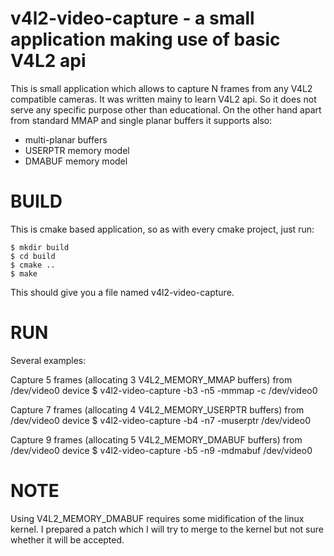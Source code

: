 v4l2-video-capture - a small application making use of basic V4L2 api
==============================================================

This is small application which allows to capture N frames from any 
V4L2 compatible cameras. It was written mainy to learn V4L2 api.
So it does not serve any specific purpose other than educational.
On the other hand apart from standard MMAP and single planar buffers
it supports also:
- multi-planar buffers
- USERPTR memory model
- DMABUF memory model

# BUILD
This is cmake based application, so as with every cmake project, just run:

    $ mkdir build
    $ cd build
    $ cmake ..
    $ make

This should give you a file named v4l2-video-capture.

# RUN
Several examples:

Capture 5 frames (allocating 3 V4L2_MEMORY_MMAP buffers) from /dev/video0 device
    $ v4l2-video-capture -b3 -n5 -mmmap -c /dev/video0
    
Capture 7 frames (allocating 4 V4L2_MEMORY_USERPTR buffers) from /dev/video0 device
    $ v4l2-video-capture -b4 -n7 -muserptr /dev/video0
    
Capture 9 frames (allocating 5 V4L2_MEMORY_DMABUF buffers) from /dev/video0 device
    $ v4l2-video-capture -b5 -n9 -mdmabuf /dev/video0

# NOTE
Using V4L2_MEMORY_DMABUF requires some midification of the linux kernel. 
I prepared a patch which I will try to merge to the kernel but not sure 
whether it will be accepted.


